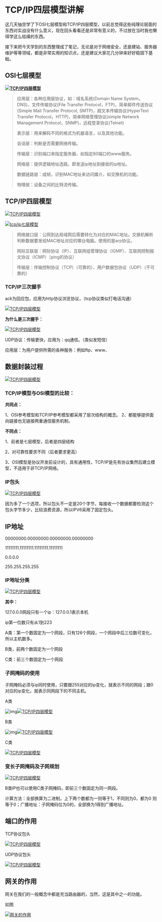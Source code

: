 # TCP/IP四层模型讲解

​    这几天抽空学了下OSI七层模型和TCP/IP四层模型，以前总觉得这些纯理论层面的东西对实战没有什么意义，现在回头看看还是非常有意义的，不过放在当时我也懒得学这么枯燥的东西。

​    接下来把今天学到的东西整理成了笔记，无论是对于网络安全，还是建站、服务器维护等等领域，都是非常实用的知识点，还是建议大家花几分钟来好好稳固下基础。



## OSI七层模型

 

**[![TCP/IP四层模型](http://www.vuln.cn/wp-content/uploads/2015/09/1.png)](http://www.vuln.cn/wp-content/uploads/2015/09/1.png)**

> 应用层：各种应用层协议，如：域名系统(Domain Name System，DNS)，文件传输协议(File Transfer Protocol，FTP)，简单邮件传送协议(Simple Mail Transfer Protocol, SMTP)，超文本传输协议(HyperText Transfer Protocol，HTTP)，简单网络管理协议(simple Network Management Protocol，SNMP)，远程登录协议(Telnet)
>
> 表示层：用来解码不同的格式为机器语言，以及其他功能。
>
> 会话层：判断是否需要网络传输。
>
> 传输层：识别端口来指定服务器，如指定80端口的www服务。
>
> 网络层：提供逻辑地址选路，即发送ip地址到接收的ip地址。
>
> 数据链路层：成帧，识别MAC地址来访问媒介，如交换机的功能。
>
> 物理层：设备之间的比特流传输。

## TCP/IP四层模型

[![TCP/IP四层模型](http://www.vuln.cn/wp-content/uploads/2015/09/2.png)](http://www.vuln.cn/wp-content/uploads/2015/09/2.png)

[![tcp/ip七层模型](http://www.vuln.cn/wp-content/uploads/2015/09/62fde561h7e4e59008066690.jpg)](http://www.vuln.cn/wp-content/uploads/2015/09/62fde561h7e4e59008066690.jpg)

> 网络接口层：公网到达局域网后需要转化为对应的MAC地址。交换机解析判断数据要发给MAC地址对应的哪台电脑。使用的是arp协议。
>
> 网际互联层：网际协议（IP）、互联网组管理协议（IGMP）、互联网控制报文协议（ICMP）（ping的协议）
>
> 传输层：传输控制协议（TCP）（可靠的）、用户数据包协议（UDP）（不可靠的）

### TCP/IP三次握手

ack为回应包，应用为http协议浏览协议，（tcp协议类似打电话沟通）

[![TCP/IP四层模型](http://www.vuln.cn/wp-content/uploads/2015/09/3.png)](http://www.vuln.cn/wp-content/uploads/2015/09/3.png)

   **为什么是三次握手：**

[![TCP/IP四层模型](http://www.vuln.cn/wp-content/uploads/2015/09/4.png)](http://www.vuln.cn/wp-content/uploads/2015/09/4.png) 

UDP协议：传输更快，应用为：qq通信。（类似发短信）

应用层：为用户提供所需的各种服务：例如ftp、www、

## 数据封装过程

[![TCP/IP四层模型](http://www.vuln.cn/wp-content/uploads/2015/09/5.png)](http://www.vuln.cn/wp-content/uploads/2015/09/5.png)

### TCP/IP模型与OSI模型的比较：

**共同点：**

1、OSI参考模型和TCP/IP参考模型都采用了层次结构的概念。
2、都能够提供面向链接也无链接两重通信服务机制。

**不同点：**

1、前者是七层模型，后者是四层结构

2、对可靠性要求不同（后者要求更高）

3、OSI模型是协议开发前设计的，具有通用性，TCP/IP是先有协议集然后建立模型，不适用于非TCP/IP网络。

### IP包头

[![TCP/IP四层模型](http://www.vuln.cn/wp-content/uploads/2015/09/6.png)](http://www.vuln.cn/wp-content/uploads/2015/09/6.png)

因为多了一个选项，所以包头不一定是20个字节，每接收一个数据都要检测这个包头字节多少，比较浪费资源，所以IPV6采用了固定包头。

## IP地址

00000000.00000000.00000000.00000000

11111111.11111111.11111111.11111111

0.0.0.0

255.255.255.255

### IP地址分类

[![TCP/IP四层模型](http://www.vuln.cn/wp-content/uploads/2015/09/7.png)](http://www.vuln.cn/wp-content/uploads/2015/09/7.png)

**其中：**

127.0.0.0网段只有一个ip：127.0.0.1表示本机

 ip第一位数只有从1到223

A类：第一个数固定为一个网段，只有126个网段，一个网段中后三位数可变化，所以主机数多。

B类，前两个数固定为一个网段

C类：前三个数固定为一个网段

### 子网掩码的使用

   子网掩码必须与ip同时使用，只要跟255对应的ip变化，就表示不同的网段；跟0对应的ip变化，就表示同网段下的不同主机。

A类

![img](file:///C:/Users/Sofia/AppData/Local/Temp/enhtmlclip/Image(7).png)[![TCP/IP四层模型](http://www.vuln.cn/wp-content/uploads/2015/09/8.png)](http://www.vuln.cn/wp-content/uploads/2015/09/8.png)

B类

![img](file:///C:/Users/Sofia/AppData/Local/Temp/enhtmlclip/Image(8).png)[![TCP/IP四层模型](http://www.vuln.cn/wp-content/uploads/2015/09/9.png)](http://www.vuln.cn/wp-content/uploads/2015/09/9.png)

C类

[![TCP/IP四层模型](http://www.vuln.cn/wp-content/uploads/2015/09/10.png)](http://www.vuln.cn/wp-content/uploads/2015/09/10.png)

### 变长子网掩码及子网规划

   [![TCP/IP四层模型](http://www.vuln.cn/wp-content/uploads/2015/09/11.png)](http://www.vuln.cn/wp-content/uploads/2015/09/11.png)

B类IP也可以使用C类子网掩码，即前三个数固定为同一网段。

计算方法：全部换算为二进制，上下两个数都为一则等于1，不同则为0，都为0 则等于0；广播地址：子网掩码位为0的，全部换为1得到广播地址。

## 端口的作用

TCP协议包头

[![TCP/IP四层模型](http://www.vuln.cn/wp-content/uploads/2015/09/12.png)](http://www.vuln.cn/wp-content/uploads/2015/09/12.png)

UDP协议包头

[![TCP/IP四层模型](http://www.vuln.cn/wp-content/uploads/2015/09/13.png)](http://www.vuln.cn/wp-content/uploads/2015/09/13.png)

## 网关的作用

网关在我们的一般概念中都是充当路由器的，当然，这是其中之一的功能。

如图

[![网关的作用](http://www.vuln.cn/wp-content/uploads/2015/09/wangguan.jpg)](http://www.vuln.cn/wp-content/uploads/2015/09/wangguan.jpg)